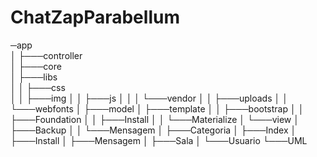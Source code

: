 # ChatZapParabellum

─app<br>
│   ├───controller<br>
│   ├───core<br>
│   ├───libs<br>
│   │   ├───css<br>
│   │   ├───img
│   │   ├───js
│   │   │   └───vendor
│   │   ├───uploads
│   │   └───webfonts
│   ├───model
│   ├───template
│   │   ├───bootstrap
│   │   ├───Foundation
│   │   ├───Install
│   │   └───Materialize
│   └───view
│       ├───Backup
│       │   └───Mensagem
│       ├───Categoria
│       ├───Index
│       ├───Install
│       ├───Mensagem
│       ├───Sala
│       └───Usuario
└───UML

